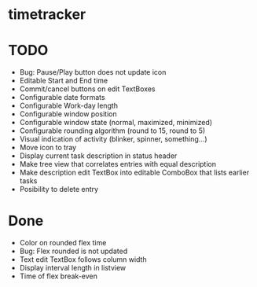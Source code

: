 timetracker
===========

TODO
===========
* Bug: Pause/Play button does not update icon
* Editable Start and End time
* Commit/cancel buttons on edit TextBoxes
* Configurable date formats
* Configurable Work-day length
* Configurable window position
* Configurable window state (normal, maximized, minimized)
* Configurable rounding algorithm (round to 15, round to 5)
* Visual indication of activity (blinker, spinner, something...)
* Move icon to tray
* Display current task description in status header
* Make tree view that correlates entries with equal description
* Make description edit TextBox into editable ComboBox that lists earlier tasks
* Posibility to delete entry

Done
===========
* Color on rounded flex time
* Bug: Flex rounded is not updated
* Text edit TextBox follows column width
* Display interval length in listview
* Time of flex break-even
